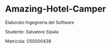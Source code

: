 # Amazing-Hotel-Camper

Elaborato Ingegneria del Software

Studente: Salvatore Sipala
  
Matricola: O55000438
